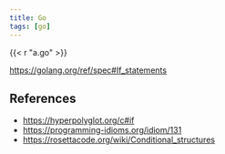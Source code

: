 ```yaml
---
title: Go
tags: [go]
---
```


{{< r "a.go" >}}

<https://golang.org/ref/spec#If_statements>

## References

- <https://hyperpolyglot.org/c#if>
- <https://programming-idioms.org/idiom/131>
- <https://rosettacode.org/wiki/Conditional_structures>
